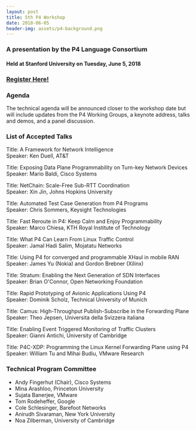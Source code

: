 ```yaml
---
layout: post
title: 5th P4 Workshop
date: 2018-06-05
header-img: assets/p4-background.png
---
```


### A presentation by the P4 Language Consortium
    
#### Held at Stanford University on Tuesday, June 5, 2018 

### [Register Here!](https://www.eventbrite.com/e/p4-workshop-2018-tickets-44764976249)

### Agenda

The technical agenda will be announced closer to the workshop date but will include updates from the P4 Working Groups, a keynote address, talks and demos, and a panel discussion.

### List of Accepted Talks

Title: A Framework for Network Intelligence<br>
Speaker: Ken Duell, AT&T

Title: Exposing Data Plane Programmability on Turn-key Network Devices<br>
Speaker: Mario Baldi, Cisco Systems

Title: NetChain: Scale-Free Sub-RTT Coordination<br>
Speaker: Xin Jin, Johns Hopkins University

Title: Automated Test Case Generation from P4 Programs<br>
Speaker: Chris Sommers, Keysight Technologies

Title: Fast Reroute in P4: Keep Calm and Enjoy Programmability<br>
Speaker: Marco Chiesa, KTH Royal Institute of Technology

Title: What P4 Can Learn From Linux Traffic Control<br>
Speaker: Jamal Hadi Salim, Mojatatu Networks

Title: Using P4 for converged and programmable XHaul in mobile RAN<br>
Speaker: James Yu (Nokia) and Gordon Brebner (Xilinx)

Title: Stratum: Enabling the Next Generation of SDN Interfaces<br>
Speaker: Brian O'Connor, Open Networking Foundation

Title: Rapid Prototyping of Avionic Applications Using P4<br>
Speaker: Dominik Scholz, Technical University of Munich

Title: Camus: High-Throughput Publish-Subscribe in the Forwarding Plane<br>
Speaker: Theo Jepsen, Universita della Svizzera italiana

Title: Enabling Event Triggered Monitoring of Traffic Clusters<br>
Speaker: Gianni Antichi, University of Cambridge

Title: P4C-XDP: Programming the Linux Kernel Forwarding Plane using P4<br>
Speaker: William Tu and Mihai Budiu, VMware Research

### Technical Program Committee

* Andy Fingerhut (Chair), Cisco Systems
* Mina Arashloo, Princeton University
* Sujata Banerjee, VMware
* Tom Rodeheffer, Google
* Cole Schlesinger, Barefoot Networks
* Anirudh Sivaraman, New York University
* Noa Zilberman, University of Cambridge

